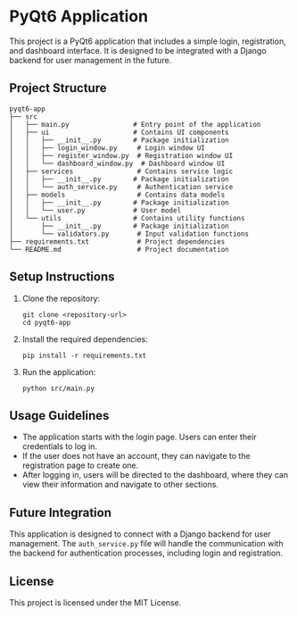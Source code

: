 # PyQt6 Application

This project is a PyQt6 application that includes a simple login, registration, and dashboard interface. It is designed to be integrated with a Django backend for user management in the future.

## Project Structure

```
pyqt6-app
├── src
│   ├── main.py                # Entry point of the application
│   ├── ui                     # Contains UI components
│   │   ├── __init__.py        # Package initialization
│   │   ├── login_window.py     # Login window UI
│   │   ├── register_window.py  # Registration window UI
│   │   └── dashboard_window.py  # Dashboard window UI
│   ├── services                # Contains service logic
│   │   ├── __init__.py        # Package initialization
│   │   └── auth_service.py     # Authentication service
│   ├── models                  # Contains data models
│   │   ├── __init__.py        # Package initialization
│   │   └── user.py            # User model
│   └── utils                  # Contains utility functions
│       ├── __init__.py        # Package initialization
│       └── validators.py       # Input validation functions
├── requirements.txt            # Project dependencies
└── README.md                   # Project documentation
```

## Setup Instructions

1. Clone the repository:
   ```
   git clone <repository-url>
   cd pyqt6-app
   ```

2. Install the required dependencies:
   ```
   pip install -r requirements.txt
   ```

3. Run the application:
   ```
   python src/main.py
   ```

## Usage Guidelines

- The application starts with the login page. Users can enter their credentials to log in.
- If the user does not have an account, they can navigate to the registration page to create one.
- After logging in, users will be directed to the dashboard, where they can view their information and navigate to other sections.

## Future Integration

This application is designed to connect with a Django backend for user management. The `auth_service.py` file will handle the communication with the backend for authentication processes, including login and registration.

## License

This project is licensed under the MIT License.